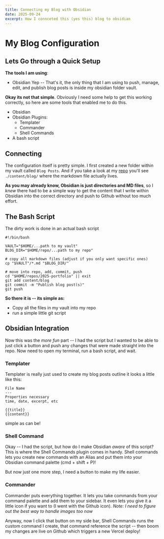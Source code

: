 ```yaml
---
title: Connecting my Blog with Obsidian
date: 2025-09-24
excerpt: How I connceted this (yes this) blog to obsidian
---
```


# My Blog Configuration

## Lets Go through a Quick Setup

**The tools I am using**:

- Obsidian
  Yep -- That's it, the only thing that I am using to push, manage, edit, and publish blog posts is inside my obsidian folder vault.

**Okay its not that simple**. Obviously I need some help to get this working correctly, so here are some tools that enabled me to do this.

- Obsidian
- Obsidian Plugins:
  - Templater
  - Commander
  - Shell Commands
- A bash script

## Connecting

The configuration itself is pretty simple. I first created a new folder within my vault called `Blog Posts`. And if you take a look at my [repo](https://github.com/Baguirre03/2025-portfolio) you'll see `./content/blog/` where the markdown file actually lives.

**As you may already know, Obsidian is just directories and MD files**, so I _knew_ there had to be a simple way to get the content that I write within Obsidian into the correct directory and push to Github without too much effort.

## The Bash Script

The dirty work is done in an actual bash script

```
#!/bin/bash

VAULT="$HOME/...path to my vault"
BLOG_DIR="$HOME/repo/...path to my repo"

# copy all markdown files (adjust if you only want specific ones)
cp "$VAULT"/*.md "$BLOG_DIR/"

# move into repo, add, commit, push
cd "$HOME/repos/2025-portfolio" || exit
git add content/blog
git commit -m "Publish blog post(s)"
git push
```

**So there it is -- its simple as:**

- Copy all the files in my vault into my repo
- run a simple little git script

## Obsidian Integration

Now this was the _more fun_ part -- I had the script but I wanted to be able to just click a button and push any changes that were made straight into the repo. Now need to open my terminal, run a bash script, and wait.

### Templater

Templater is really just used to create my blog posts outline it looks a little like this:

```
File Name
---
Properties necessary
time, date, excerpt, etc

{{title}}
{{content}}
```

simple as can be!

### Shell Command

Okay -- I had the script, but how do I make Obsidian _aware_ of this script? This is where the Shell Commands plugin comes in handy. Shell commands lets you create new commands with an Alias and put them into your Obsidian command palette (cmd + shift + P)!

But now just one more step, I need a button to make my life easier.

### Commander

Commander puts everything together. It lets you take commands from your command palette and add them to your sidebar. It even lets you give it a little icon if you want to (I went with the Github icon). _Note: I need to figure out the best way to handle images too now_

Anyway, now I click that button on my side bar, Shell Commands runs the custom command I create, that command reference the script -- then boom my changes are live on Github which triggers a new Vercel deploy!
